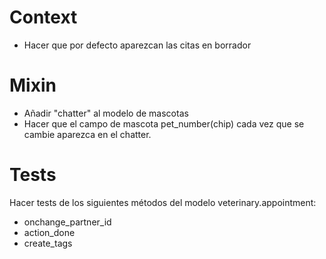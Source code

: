 # Context
* Hacer que por defecto aparezcan las citas en borrador

# Mixin
* Añadir "chatter" al modelo de mascotas
* Hacer que el campo de mascota pet_number(chip) cada vez que se cambie aparezca en el chatter.

# Tests
Hacer tests de los siguientes métodos del modelo veterinary.appointment:
* onchange_partner_id
* action_done
* create_tags
  
